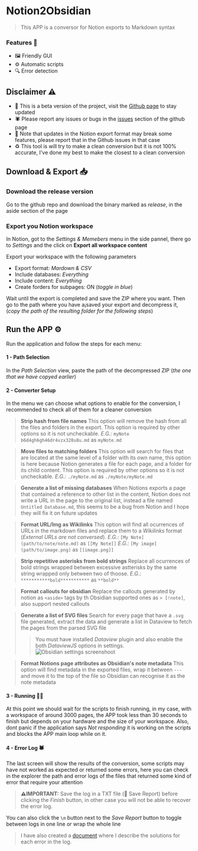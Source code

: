 
# Notion2Obsidian

> This APP is a conversor for Notion exports to Markdown syntax

### Features 🧰

- 🖼️ Friendly GUI
- ⚙️ Automatic scripts
- 🔍 Error detection

## Disclaimer ⚠️

- 🧪 This is a beta version of the project, visit the [Github page](https://github.com/PortiESP/Notion2Obsidian/) to stay updated
- 🕷️ Please report any issues or bugs in the [issues](https://github.com/PortiESP/Notion2Obsidian/issues) section of the github page
- 🔨 Note that updates in the Notion export format may break some features, please report that in the Github issues in that case
- ♻️ This tool is will try to make a clean conversion but it is not 100% accurate, I've done my best to make the closest to a clean conversion

## Download & Export 📥

### Download the release version

Go to the github repo and download the binary marked as *release*, in the aside section of the page

### Export you Notion workspace

In Notion, got to the *Settings & Memebers* menu in the side pannel, there go to *Settings* and the click on **Export all workspace content**

Export your workspace with the following parameters
- Export format: *Mardown & CSV*
- Include databases: *Everything*
- Include content: *Everything*
- Create forders for subpages: ON (*toggle in blue*)

Wait until the export is completed and save the ZIP where you want. Then go to the path where you have a¡saved your export and decompress it, (*copy the path of the resulting folder for the following steps*)


## Run the APP ⚙️

Run the application and follow the steps for each menu:


#### 1 - Path Selection

In the *Path Selection* view, paste the path of the decompressed ZIP (*the one that we have copyed earlier*)

#### 2 - Converter Setup

In the menu we can choose what options to enable for the conversion, I recommended to check all of them for a cleaner conversion

> **Strip hash from file names**
> This option will remove the hash from all the files and folders in the export. This option is required by other options so it is not uncheckable.
> *E.G.:* `myNote b6d4gh6gh46dr4vzx328u8u.md` as `myNote.md`

> **Move files to matching folders**
> This option will search for files that are located at the same level of a folder with its own name, this option is here because Notion generates a file for each page, and a folder for its child content. This option is required by other options so it is not uncheckable.
> *E.G.:* `./myNote.md` as `./myNote/myNote.md`

> **Generate a list of missing databases**
> When Notions exports a page that contained a reference to other list in the content, Notion does not write a URL in the page to the original list, instead a file named `Untitled Database.md`, this seems to be a bug from Notion and I hope they will fix it on future updates

> **Format URL/Img as Wikilinks**
> This option will find all ocurrences of URLs in the markdown files and replace them to a *Wikilinks* format (*External URLs are not conversed*).
> *E.G.:* `[My Note](path/to/note/note.md)` as `[[My Note]]`
> *E.G.:* `[My image](path/to/image.png)` as `[[image.png]]`

> **Strip repetitive asterisks from bold strings**
> Replace all ocurrences of bold strings wrapped between excessive astterisks by the same string wrapped only between two of thoose.
> *E.G.:* `***********bold***********` as `**bold**`

> **Format callouts for obsidian**
> Replace the callouts generated by notion as `<aside>` tags by th Obsidian supported ones as `> [!note]`, also support nested callouts

> **Generate a list of SVG files**
> Search for every page that have a `.svg` file generated, extract the data and generate a list in Dataview to fetch the pages from the parsed SVG file
> > You must have installed *Dataview* plugin and also enable the both *DataviewJS* options in settings.
> > ![Obsidian settings screenshoot](https://i.gyazo.com/8e2000df60cc72c0af585b77238ce908.png)

> **Format Notions page attributes as Obsidian's note metadata**
> This option will find metadata in the exported files, wrap it between `---` and move it to the top of the file so Obsidian can recognise it as the note metadata


#### 3 - Running 👨‍💻

At this point we should wait for the scripts to finish running, in my case, with a workspace of around 3000 pages, the APP took less than 30 seconds to finish but depends on your hardware and the size of your workspace. Also, dont panic if the application says *Not responding* it is working on the scripts and blocks the APP main loop while on it.

#### 4 - Error Log 🕷️

The last screen will show the results of the conversion, some scripts may have not worked as expected or returned some errors, here you can check in the explorer the path and error logs of the files that returned some kind of error that require your attention

> **⚠️IMPORTANT:** Save the log in a TXT file (💾 Save Report) before clicking the *Finish* button, in other case you will not be able to recover the error log.

You can also click the `\n` button next to the *Save Report* button to toggle between logs in one line or wrap the whole line

> I have also created a [document](https://github.com/PortiESP/Notion2Obsidian/blob/master/Docs/HowToHandleErrorLogs.md) where I describe the solutions for each error in the log.